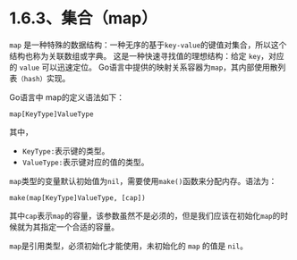 # 1.6.3、集合（map）
`map` 是一种特殊的数据结构：一种无序的基于`key-value`的键值对集合，所以这个结构也称为关联数组或字典。
这是一种快速寻找值的理想结构：给定 `key`，对应的 `value` 可以迅速定位。
Go语言中提供的映射关系容器为`map`，其内部使用散列表`（hash）`实现。


Go语言中 map的定义语法如下：

`map[KeyType]ValueType`

其中，

- `KeyType:`表示键的类型。
- `ValueType:`表示键对应的值的类型。

`map`类型的变量默认初始值为`nil`，需要使用`make()`函数来分配内存。语法为：

`make(map[KeyType]ValueType, [cap])`

其中`cap`表示`map`的容量，该参数虽然不是必须的，但是我们应该在初始化`map`的时候就为其指定一个合适的容量。

`map`是引用类型，必须初始化才能使用，未初始化的 `map` 的值是 `nil`。

